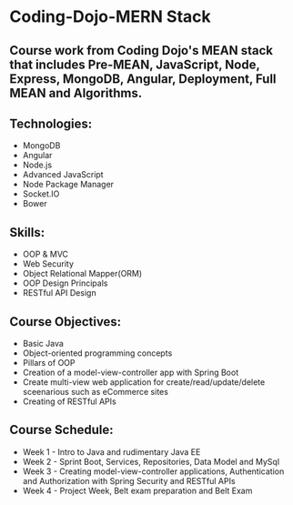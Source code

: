 # Coding-Dojo-MERN Stack

## Course work from Coding Dojo's MEAN stack that includes Pre-MEAN, JavaScript, Node, Express, MongoDB, Angular, Deployment, Full MEAN and Algorithms.

## Technologies:
* MongoDB
* Angular
* Node.js
* Advanced JavaScript
* Node Package Manager
* Socket.IO
* Bower

## Skills:
* OOP & MVC
* Web Security
* Object Relational Mapper(ORM)
* OOP Design Principals
* RESTful API Design

## Course Objectives:
* Basic Java
* Object-oriented programming concepts
* Pillars of OOP
* Creation of a model-view-controller app with Spring Boot
* Create multi-view web application for create/read/update/delete sceenarious such as eCommerce sites
* Creating of RESTful APIs

## Course Schedule:
* Week 1 - Intro to Java and rudimentary Java EE
* Week 2 - Sprint Boot, Services, Repositories, Data Model and MySql
* Week 3 - Creating model-view-controller applications, Authentication and Authorization with Spring Security and RESTful APIs
* Week 4 - Project Week, Belt exam preparation and Belt Exam
